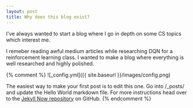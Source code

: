 ```yaml
---
layout: post
title: Why does this blog exist?
---
```


I've always wanted to start a blog where I go in depth on some CS topics which interest me.

I remeber reading awful medium articles while researching DQN for a reinforcement learning class. I wanted to make a blog where everything is well researched and highly polished.

{% comment %}
![_config.yml]({{ site.baseurl }}/images/config.png)

The easiest way to make your first post is to edit this one. Go into /_posts/ and update the Hello World markdown file. For more instructions head over to the [Jekyll Now repository](https://github.com/barryclark/jekyll-now) on GitHub.
{% endcomment %}
